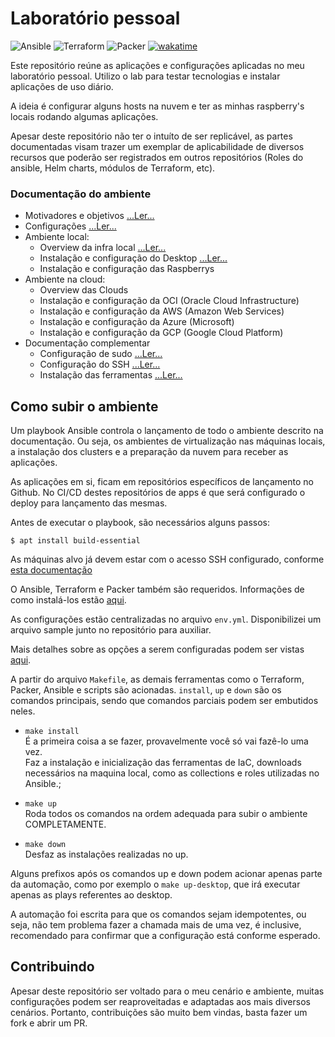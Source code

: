 # Laboratório pessoal 

![Ansible](https://img.shields.io/badge/Ansible->%3D2.11.5-red?logo=ansible&logoColor=white)
![Terraform](https://img.shields.io/badge/Terraform->%3D1.0.7-6a01eb?logo=terraform&logoColor=white)
![Packer](https://img.shields.io/badge/Packer->%3D1.7.5-blue?logo=packer&logoColor=white)
[![wakatime](https://wakatime.com/badge/github/lucaslehnen/homelab.svg)](https://wakatime.com/badge/github/lucaslehnen/homelab)

Este repositório reúne as aplicações e configurações aplicadas no meu laboratório pessoal. 
Utilizo o lab para testar tecnologias e instalar aplicações de uso diário. 

A ideia é configurar alguns hosts na nuvem e ter as minhas raspberry's locais rodando algumas aplicações. 

Apesar deste repositório não ter o intuíto de ser replicável, as partes documentadas visam trazer um exemplar de aplicabilidade de diversos recursos que poderão ser registrados em outros repositórios (Roles do ansible, Helm charts, módulos de Terraform, etc). 

### Documentação do ambiente

- Motivadores e objetivos [...Ler...](docs/objetivos.md)
- Configurações [...Ler...](docs/config.md)
- Ambiente local:
    - Overview da infra local [...Ler...](docs/infra_local.md)    
    - Instalação e configuração do Desktop [...Ler...](docs/desktop.md)
    - Instalação e configuração das Raspberrys
- Ambiente na cloud:
    - Overview das Clouds
    - Instalação e configuração da OCI (Oracle Cloud Infrastructure)
    - Instalação e configuração da AWS (Amazon Web Services)
    - Instalação e configuração da Azure (Microsoft)
    - Instalação e configuração da GCP (Google Cloud Platform)
- Documentação complementar
    - Configuração de sudo  [...Ler...](docs/sudo.md)    
    - Configuração do SSH  [...Ler...](docs/ssh.md)
    - Instalação das ferramentas [...Ler...](docs/install.md)

## Como subir o ambiente

Um playbook Ansible controla o lançamento de todo o ambiente descrito na documentação. Ou seja, os ambientes de virtualização nas máquinas locais, a instalação dos clusters e a preparação da nuvem para receber as aplicações. 

As aplicações em si, ficam em repositórios específicos de lançamento no Github.
No CI/CD destes repositórios de apps é que será configurado o deploy para lançamento das mesmas. 

Antes de executar o playbook, são necessários alguns passos:

```
$ apt install build-essential
```

As máquinas alvo já devem estar com o acesso SSH configurado, conforme [esta documentação](docs/ssh.md)

O Ansible, Terraform e Packer também são requeridos. Informações de como instalá-los estão [aqui](doc/install.md).

As configurações estão centralizadas no arquivo `env.yml`. Disponibilizei um arquivo sample junto no repositório para auxiliar. 

Mais detalhes sobre as opções a serem configuradas podem ser vistas [aqui](docs/config.md).

A partir do arquivo `Makefile`, as demais ferramentas como o Terraform, Packer, Ansible e scripts são acionadas. `install`, `up` e `down` são os comandos principais, sendo que comandos parciais podem ser embutidos neles.

 - `make install` <br>
    É a primeira coisa a se fazer, provavelmente você só vai fazê-lo uma vez.    
    Faz a instalação e inicialização das ferramentas de IaC, downloads necessários na maquina local, como as collections e roles utilizadas no Ansible.;

- `make up` <br>
    Roda todos os comandos na ordem adequada para subir o ambiente COMPLETAMENTE.

 - `make down` <br>
    Desfaz as instalações realizadas no up. 

Alguns prefixos após os comandos up e down podem acionar apenas parte da automação, como por exemplo o `make up-desktop`, que irá executar apenas as plays referentes ao desktop.

A automação foi escrita para que os comandos sejam idempotentes, ou seja, não tem problema fazer a chamada mais de uma vez, é inclusive, recomendado para confirmar que a configuração está conforme esperado.
## Contribuindo

Apesar deste repositório ser voltado para o meu cenário e ambiente, muitas configurações podem ser reaproveitadas e adaptadas aos mais diversos cenários. Portanto, contribuições são muito bem vindas, basta fazer um fork e abrir um PR. 
